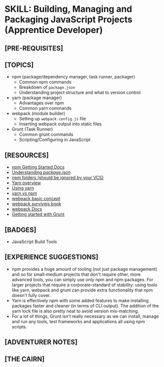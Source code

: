 # SKILL: Building, Managing and Packaging JavaScript Projects (Apprentice Developer)

## [PRE-REQUISITES]

## [TOPICS]
  * npm (package/dependency manager, task runner, packager)
    * Common npm commands
    * Breakdown of `package.json`
    * Understanding project structure and what to version control
  * yarn (package manager)
    * Advantages over npm
    * Common yarn commands
  * webpack (module builder)
    * Setting up `webpack.config.js` file
    * Inserting webpack output into static files
  * Grunt (Task Runner)
    * Common grunt commands
    * Scripting/Configuring in JavaScript

## [RESOURCES]
  * [npm Getting Started Docs](https://docs.npmjs.com/getting-started/what-is-npm)
  * [Understanding _package.json_](https://docs.npmjs.com/getting-started/using-a-package.json)
  * [npm folders (should be ignored by your VCS)](https://docs.npmjs.com/files/folders)
  * [Yarn overview](https://yarnpkg.com/en/docs/getting-started)
  * [Using yarn](https://yarnpkg.com/en/docs/usage)
  * [yarn vs npm](https://www.sitepoint.com/yarn-vs-npm/)
  * [webpack basic concept](https://webpack.js.org/#write-your-code)
  * [webpack survivejs book](https://survivejs.com/webpack/introduction/)
  * [webpack Docs](https://webpack.js.org/configuration/)
  * [Getting started with Grunt](https://gruntjs.com/getting-started)

## [BADGES]
  * JavaScript Build Tools

## [EXPERIENCE SUGGESTIONS]
  * npm provides a huge amount of tooling (not just package management) and so for small-medium projects that don't require other, more advanced tools, you can simply use _only_ npm and npm packages. For larger projects that require a corporate-standard of stability: using tools like yarn, webpack and grunt can provide extra functionality that npm doesn't fully cover.
  * Yarn is effectively npm with some added features to make installing packages faster and cleaner (in terms of CLI output). The addition of the yarn lock file is also pretty neat to avoid version mis-matching.
  * For a lot of things, Grunt isn't really necessary as we can install, manage and run any tools, test frameworks and applications all using npm scripts.

## [ADVENTURER NOTES]

## [THE CAIRN]
